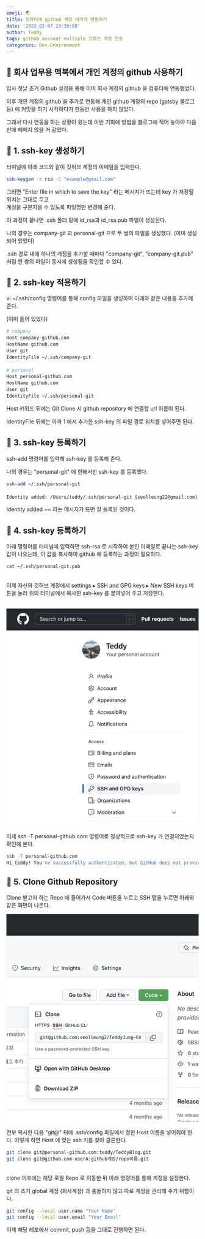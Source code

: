 ```yaml
---
emoji: 🌏
title: 컴퓨터에 github 계정 여러개 연동하기
date: '2022-02-07 23:30:00'
author: Teddy
tags: github account multiple 깃허브 계정 연동
categories: Dev-Environment
---
```


## 🎩 회사 업무용 맥북에서 개인 계정의 github 사용하기

입사 첫날 초기 Github 설정을 통해 이미 회사 계정의 github 을 컴퓨터에 연동했었다.

이후 개인 계정의 github 을 추가로 연동해 개인 github 계정의 repo (gatsby 블로그 등) 에 커밋을 하기 시작하다가 한동안 사용을 하지 않았다.

그래서 다시 연동을 하는 상황이 왔는데 이번 기회에 방법을 블로그에 적어 놓아야 다음 번에 헤메지 않을 거 같았다.

## 🎩 1. ssh-key 생성하기

터미널에 아래 코드와 같이 깃허브 계정의 이메일을 입력한다.

```bash
ssh-keygen -t rsa -C "example@gmail.com"
```

그러면 "Enter file in which to save the key" 라는 메시지가 뜨는데 key 가 저장될 위치는 그대로 두고 <br /> 계정을 구분지을 수 있도록 파일명만 변경해 준다.

이 과정이 끝나면 .ssh 폴더 밑에 id_rsa과 id_rsa.pub 파일이 생성된다.

나의 경우는 company-git 과 personal-git 으로 두 쌍의 파일을 생성했다. (이미 생성되어 있었다)

.ssh 경로 내에 하나의 계정을 추가할 때마다 "company-git", "company-git.pub" 처럼 한 쌍의 파일이 동시에 생성됨을 확인할 수 있다.

## 🎩 2. ssh-key 적용하기

vi ~/.ssh/config 명령어를 통해 config 파일을 생성하여 아래와 같은 내용을 추가해 준다.

(이미 들어 있었다)

```bash
# company
Host company-github.com
HostName github.com
User git
IdentityFile ~/.ssh/company-git

# personal
Host personal-github.com
HostName github.com
User git
IdentityFile ~/.ssh/personal-git
```

Host 키워드 뒤에는 Git Clone 시 github repository 에 연결할 url 이름이 된다.

IdentityFile 뒤에는 아까 1 에서 추가한 ssh-key 의 파일 경로 위치를 넣어주면 된다.

## 🎩 3. ssh-key 등록하기

ssh-add 명령어를 입력해 ssh-key 를 등록해 준다.

나의 경우는 "personal-git" 에 한해서만 ssh-key 를 등록했다.

```bash
ssh-add ~/.ssh/personal-git

Identity added: /Users/teddy/.ssh/personal-git (seolleung22@gmail.com)
```

Identity added ~~ 라는 메시지가 뜨면 잘 등록된 것이다.

## 🎩 4. ssh-key 등록하기

아래 명령어를 터미널에 입력하면 ssh-rsa 로 시작하여 본인 이메일로 끝나는 ssh-key 값이 나오는데, 이 값을 복사하여 github 에 등록하는 과정이 필요하다.

```bash
cat ~/.ssh/personal-git.pub
```

<br />
이제 자신의 깃허브 계정에서 settings ▸ SSH and GPG keys ▸ New SSH keys 버튼을 눌러 위의 터미널에서 복사한 ssh-key 를 붙여넣어 주고 저장한다.
<br />
<br />

![](./ssh.png)

이제 ssh -T personal-github.com 명령어로 정상적으로 ssh-key 가 연결되었는지 확인해 본다.

```bash
ssh -T personal-github.com
Hi teddy! You've successfully authenticated, but GitHub does not provide shell access.
```

## 🎩 5. Clone Github Repository

Clone 받고자 하는 Repo 에 들어가서 Code 버튼을 누르고 SSH 탭을 누르면 아래와 같은 화면이 나온다.
<br />

![](./clone-repository.png)

전부 복사한 다음 "git@" 뒤에 .ssh/config 파일에서 정한 Host 이름을 넣어줘야 한다. 이렇게 하면 Host 에 맞는 ssh 키를 찾아 클론한다.

```bash
git clone git@personal-github.com:teddy/TeddyBlog.git
git clone git@github.com-userA:github계정/repo이름.git
```

<br />
clone 이후에는 해당 로컬 Repo 로 이동한 뒤 아래 명령어를 통해 계정을 설정한다.

git 의 초기 global 계정 (회사계정) 과 충돌하지 않고 따로 계정을 관리해 주기 위함이다.

```bash
git config --local user.name "Your Name"
git config --local user.email "Your Email"
```

이제 해당 레포에서 commit, push 등을 그대로 진행하면 된다.

```toc

```
